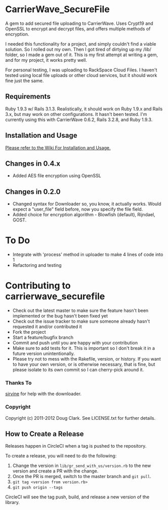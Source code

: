 # CarrierWave_SecureFile

A gem to add secured file uploading to CarrierWave.  Uses Crypt19 and OpenSSL to encrypt and decrypt files, and offers multiple
methods of encryption.

I needed this functionality for a project, and simply couldn't find a viable solution.  So I rolled out my own.  Then I got tired of
dirtying up my /lib/ folder, so I made a gem out of it.  This is my first attempt at writing a gem, and for my project, it works
pretty well.

For personal testing, I was uploading to RackSpace Cloud Files.  I haven't tested using local file uploads or other cloud services, but
it should work fine just the same.

## Requirements

Ruby 1.9.3 w/ Rails 3.1.3.  Realistically, it should work on Ruby 1.9.x and Rails 3.x, but may work on other configurations.
It hasn't been tested.  I'm currently using this with CarrierWave 0.6.2, Rails 3.2.8, and Ruby 1.9.3.

## Installation and Usage

[Please refer to the Wiki For Installation and Usage.](https://github.com/dougc84/carrierwave_securefile/wiki/Usage)

## Changes in 0.4.x

* Added AES file encryption using OpenSSL

## Changes in 0.2.0

* Changed syntax for Downloader so, you know, it actually works.  Would expect a "user_file" field before, now you specify
  the file field.
* Added choice for encryption algorithm - Blowfish (default), Rijndael, GOST.

# To Do

* Integrate with 'process' method in uploader to make 4 lines of code into 1
* Refactoring and testing

# Contributing to carrierwave_securefile
 
* Check out the latest master to make sure the feature hasn't been implemented or the bug hasn't been fixed yet
* Check out the issue tracker to make sure someone already hasn't requested it and/or contributed it
* Fork the project
* Start a feature/bugfix branch
* Commit and push until you are happy with your contribution
* Make sure to add tests for it. This is important so I don't break it in a future version unintentionally.
* Please try not to mess with the Rakefile, version, or history. If you want to have your own version, or is otherwise necessary, that is fine, but please isolate to its own commit so I can cherry-pick around it.

### Thanks To

[sirvine](https://github.com/sirvine) for help with the downloader.

### Copyright

Copyright (c) 2011-2012 Doug Clark. See LICENSE.txt for further details.

## How to Create a Release

Releases happen in CircleCI when a tag is pushed to the repository.

To create a release, you will need to do the following:

1. Change the version in `lib/gr_send_with_us/version.rb` to the new version and create a PR with the change.
1. Once the PR is merged, switch to the master branch and `git pull`.
1. `git tag <version from version.rb>`
1. `git push origin --tags`

CircleCI will see the tag push, build, and release a new version of the library.

